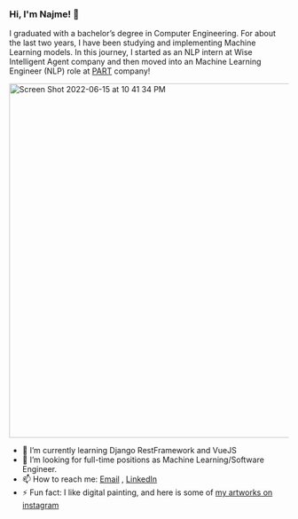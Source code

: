 
### Hi, I'm Najme! 👋

I graduated with a bachelor’s degree in Computer Engineering. For about the last two years, I have been studying and implementing Machine Learning models. In this journey, I started as an NLP intern at Wise Intelligent Agent company and then moved into an Machine Learning Engineer (NLP) role at [PART](https://www.linkedin.com/company/partdp-ai/) company!

<img width="639" alt="Screen Shot 2022-06-15 at 10 41 34 PM" src="https://user-images.githubusercontent.com/42568062/173979711-ba82ce04-4462-408f-b3f2-5de83f387976.png">

- 🌱 I’m currently learning Django RestFramework and VueJS 
- 🤔 I’m looking for full-time positions as Machine Learning/Software Engineer. 
- 📫 How to reach me: [Email](najme76habibi@gmail.com) , [LinkedIn](https://www.linkedin.com/in/najme-habibi-66233616b/)
- ⚡ Fun fact: I like digital painting, and here is some of [my artworks on instagram](https://www.instagram.com/nj_me76/)
<!--
**NajmeHabibi/NajmeHabibi** is a ✨ _special_ ✨ repository because its `README.md` (this file) appears on your GitHub profile.

Here are some ideas to get you started:

- 🔭 I’m currently working on ...
- 🌱 I’m currently learning ...
- 👯 I’m looking to collaborate on ...
- 🤔 I’m looking for help with ...
- 💬 Ask me about ...
- 📫 How to reach me: ...
- 😄 Pronouns: ...
- ⚡ Fun fact: ...
-->
